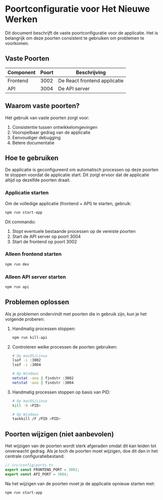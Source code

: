 # Poortconfiguratie voor Het Nieuwe Werken

Dit document beschrijft de vaste poortconfiguratie voor de applicatie. Het is belangrijk om deze poorten consistent te gebruiken om problemen te voorkomen.

## Vaste Poorten

| Component | Poort | Beschrijving |
|-----------|-------|-------------|
| Frontend  | 3002  | De React frontend applicatie |
| API       | 3004  | De API server |

## Waarom vaste poorten?

Het gebruik van vaste poorten zorgt voor:
1. Consistentie tussen ontwikkelomgevingen
2. Voorspelbaar gedrag van de applicatie
3. Eenvoudiger debugging
4. Betere documentatie

## Hoe te gebruiken

De applicatie is geconfigureerd om automatisch processen op deze poorten te stoppen voordat de applicatie start. Dit zorgt ervoor dat de applicatie altijd op dezelfde poorten draait.

### Applicatie starten

Om de volledige applicatie (frontend + API) te starten, gebruik:

```bash
npm run start-app
```

Dit commando:
1. Stopt eventuele bestaande processen op de vereiste poorten
2. Start de API server op poort 3004
3. Start de frontend op poort 3002

### Alleen frontend starten

```bash
npm run dev
```

### Alleen API server starten

```bash
npm run api
```

## Problemen oplossen

Als je problemen ondervindt met poorten die in gebruik zijn, kun je het volgende proberen:

1. Handmatig processen stoppen:
   ```bash
   npm run kill-api
   ```

2. Controleren welke processen de poorten gebruiken:
   ```bash
   # Op macOS/Linux
   lsof -i :3002
   lsof -i :3004
   
   # Op Windows
   netstat -ano | findstr :3002
   netstat -ano | findstr :3004
   ```

3. Handmatig processen stoppen op basis van PID:
   ```bash
   # Op macOS/Linux
   kill -9 <PID>
   
   # Op Windows
   taskkill /F /PID <PID>
   ```

## Poorten wijzigen (niet aanbevolen)

Het wijzigen van de poorten wordt sterk afgeraden omdat dit kan leiden tot onverwacht gedrag. Als je toch de poorten moet wijzigen, doe dit dan in het centrale configuratiebestand:

```typescript
// src/config/ports.ts
export const FRONTEND_PORT = 3002;
export const API_PORT = 3004;
```

Na het wijzigen van de poorten moet je de applicatie opnieuw starten met:

```bash
npm run start-app
```
